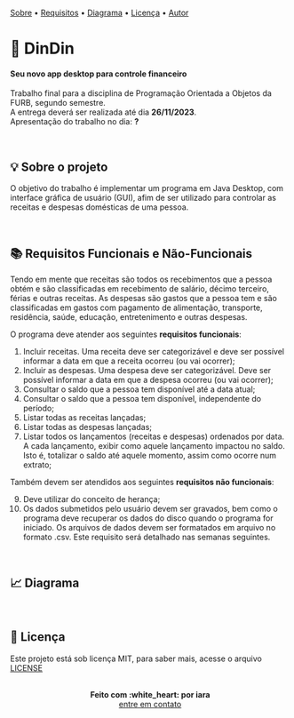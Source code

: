 <br/>
 <a href="#sobre">Sobre</a>  • 
 <a href="#requisitos">Requisitos</a>  •  
 <a href="#diagrama">Diagrama</a>  • 
 <a href="#licenc-a">Licença</a>  •  
 <a href="#autor">Autor</a>
 
 # 💸 DinDin
#### Seu novo app desktop para controle financeiro



Trabalho final para a disciplina de Programação Orientada a Objetos da FURB, segundo semestre.<br/>
A entrega deverá ser realizada até dia <b>26/11/2023</b>.<br/>
Apresentação do trabalho no dia: <b>?</b><br/>

<br/>
<a name="sobre"/>

## :bulb: Sobre o projeto

O objetivo do trabalho é implementar um programa em Java Desktop, com interface gráfica de usuário (GUI), afim de ser utilizado para controlar as receitas e despesas domésticas de uma pessoa.


<br/>
<a name="requisitos"/>

## :books: Requisitos Funcionais e Não-Funcionais

Tendo em mente que receitas são todos os recebimentos que a pessoa obtém e são classificadas em recebimento de salário, décimo
terceiro, férias e outras receitas. As despesas são gastos que a pessoa tem e são classificadas em gastos com pagamento
de alimentação, transporte, residência, saúde, educação, entretenimento e outras despesas.

O programa deve atender aos seguintes <b>requisitos funcionais</b>:
1) Incluir receitas. Uma receita deve ser categorizável e deve ser possível informar a data em que a receita ocorreu (ou
vai ocorrer);
2) Incluir as despesas. Uma despesa deve ser categorizável. Deve ser possível informar a data em que a despesa ocorreu
(ou vai ocorrer);
3) Consultar o saldo que a pessoa tem disponível até a data atual;
4) Consultar o saldo que a pessoa tem disponível, independente do período;
5) Listar todas as receitas lançadas;
6) Listar todas as despesas lançadas;
7) Listar todos os lançamentos (receitas e despesas) ordenados por data. A cada lançamento, exibir como aquele
lançamento impactou no saldo. Isto é, totalizar o saldo até aquele momento, assim como ocorre num extrato;

Também devem ser atendidos aos seguintes <b>requisitos não funcionais</b>:

9) Deve utilizar do conceito de herança;
10) Os dados submetidos pelo usuário devem ser gravados, bem como o programa deve recuperar os dados do disco
quando o programa for iniciado. Os arquivos de dados devem ser formatados em arquivo no formato .csv. Este
requisito será detalhado nas semanas seguintes.


<br/>
<a name="diagrama"/>

## :chart_with_upwards_trend: Diagrama


<br/>
<a name="licenc-a"/>

## :notebook_with_decorative_cover: Licença

Este projeto está sob licença MIT, para saber mais, acesse o arquivo [LICENSE](./LICENSE)


<br/>
<a name="autor"/>

<div align='center'>
  <strong>Feito com :white_heart: por iara</strong>
  <br/>
  <a href="https://www.linkedin.com/in/iara/">entre em contato</a>
</div>
